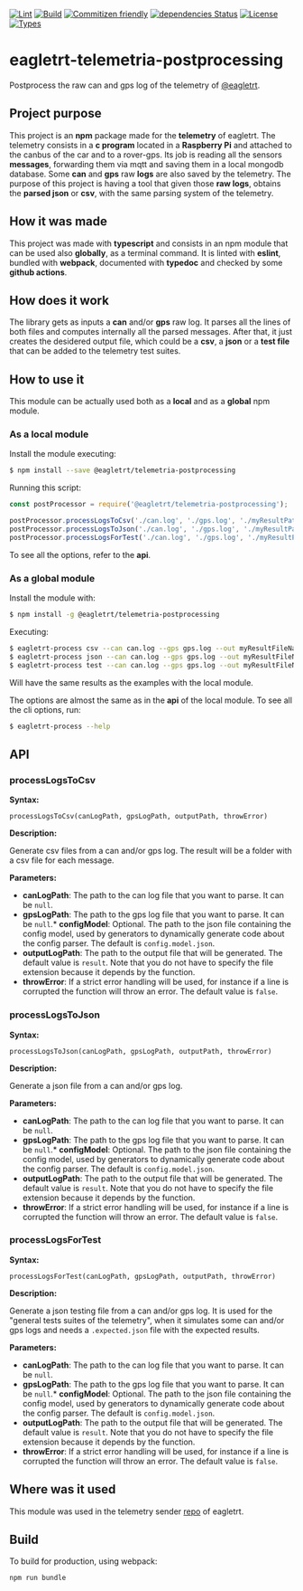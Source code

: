 [![Lint](https://github.com/eagletrt/telemetria-postprocessing/actions/workflows/lint.yml/badge.svg)](https://github.com/eagletrt/telemetria-postprocessing/actions/workflows/lint.yml)
[![Build](https://github.com/eagletrt/telemetria-postprocessing/actions/workflows/build.yml/badge.svg)](https://github.com/eagletrt/telemetria-postprocessing/actions/workflows/build.yml)
[![Commitizen friendly](https://img.shields.io/badge/commitizen-friendly-brightgreen.svg)](http://commitizen.github.io/cz-cli/)
[![dependencies Status](https://david-dm.org/eagletrt/telemetria-postprocessing/status.svg)](https://david-dm.org/eagletrt/telemetria-postprocessing)
[![License](https://img.shields.io/npm/l/@eagletrt/telemetria-postprocessing.svg)](https://github.com/eagletrt/telemetria-postprocessing/blob/master/LICENSE)
[![Types](https://img.shields.io/npm/types/@eagletrt/telemetria-postprocessing.svg)](https://www.npmjs.com/package/@eagletrt/telemetria-postprocessing)

# eagletrt-telemetria-postprocessing
Postprocess the raw can and gps log of the telemetry of [@eagletrt](https://www.github.com/eagletrt).

## Project purpose

This project is an **npm** package made for the **telemetry** of eagletrt. The telemetry consists in a **c program** located in a **Raspberry Pi** and attached to the canbus of the car and to a rover-gps. Its job is reading all the sensors **messages**, forwarding them via mqtt and saving them in a local mongodb database. Some **can** and **gps** raw **logs** are also saved by the telemetry. The purpose of this project is having a tool that given those **raw logs**, obtains the **parsed json** or **csv**, with the same parsing system of the telemetry.

## How it was made

This project was made with **typescript** and consists in an npm module that can be used also **globally**, as a terminal command. It is linted with **eslint**, bundled with **webpack**, documented with **typedoc** and checked by some **github actions**.

## How does it work

The library gets as inputs a **can** and/or **gps** raw log. It parses all the lines of both files and computes internally all the parsed messages. After that, it just creates the desidered output file, which could be a **csv**, a **json** or a **test file** that can be added to the telemetry test suites.

## How to use it

This module can be actually used both as a **local** and as a **global** npm module.

### As a local module

Install the module executing:

```bash
$ npm install --save @eagletrt/telemetria-postprocessing
```

Running this script:

```javascript
const postProcessor = require('@eagletrt/telemetria-postprocessing');

postProcessor.processLogsToCsv('./can.log', './gps.log', './myResultPath');
postProcessor.processLogsToJson('./can.log', './gps.log', './myResultPath');
postProcessor.processLogsForTest('./can.log', './gps.log', './myResultPath');
```


To see all the options, refer to the **api**.

### As a global module

Install the module with:

```bash
$ npm install -g @eagletrt/telemetria-postprocessing
```

Executing:

```bash
$ eagletrt-process csv --can can.log --gps gps.log --out myResultFileName
$ eagletrt-process json --can can.log --gps gps.log --out myResultFileName
$ eagletrt-process test --can can.log --gps gps.log --out myResultFileName
```

Will have the same results as the examples with the local module.

The options are almost the same as in the **api** of the local module. To see all the cli options, run:

```bash
$ eagletrt-process --help
```

## API

### processLogsToCsv

**Syntax:**

`processLogsToCsv(canLogPath, gpsLogPath, outputPath, throwError)`

**Description:**

Generate csv files from a can and/or gps log. The result will be a folder with a csv file for each message.

**Parameters:**

* __canLogPath__: The path to the can log file that you want to parse. It can be `null`.
* __gpsLogPath__: The path to the gps log file that you want to parse. It can be `null`.* __configModel__: Optional. The path to the json file containing the config model, used by generators to dynamically generate code about the config parser. The default is `config.model.json`.
* __outputLogPath__: The path to the output file that will be generated. The default value is `result`. Note that you do not have to specify the file extension because it depends by the function.
* __throwError__: If a strict error handling will be used, for instance if a line is corrupted the function will throw an error. The default value is `false`.

### processLogsToJson

**Syntax:**

`processLogsToJson(canLogPath, gpsLogPath, outputPath, throwError)`

**Description:**

Generate a json file from a can and/or gps log.

**Parameters:**

* __canLogPath__: The path to the can log file that you want to parse. It can be `null`.
* __gpsLogPath__: The path to the gps log file that you want to parse. It can be `null`.* __configModel__: Optional. The path to the json file containing the config model, used by generators to dynamically generate code about the config parser. The default is `config.model.json`.
* __outputLogPath__: The path to the output file that will be generated. The default value is `result`. Note that you do not have to specify the file extension because it depends by the function.
* __throwError__: If a strict error handling will be used, for instance if a line is corrupted the function will throw an error. The default value is `false`.

### processLogsForTest

**Syntax:**

`processLogsForTest(canLogPath, gpsLogPath, outputPath, throwError)`

**Description:**

Generate a json testing file from a can and/or gps log. It is used for the "general tests suites of the telemetry", when it simulates some can and/or gps logs and needs a `.expected.json` file with the expected results.

**Parameters:**

* __canLogPath__: The path to the can log file that you want to parse. It can be `null`.
* __gpsLogPath__: The path to the gps log file that you want to parse. It can be `null`.* __configModel__: Optional. The path to the json file containing the config model, used by generators to dynamically generate code about the config parser. The default is `config.model.json`.
* __outputLogPath__: The path to the output file that will be generated. The default value is `result`. Note that you do not have to specify the file extension because it depends by the function.
* __throwError__: If a strict error handling will be used, for instance if a line is corrupted the function will throw an error. The default value is `false`.

## Where was it used

This module was used in the telemetry sender [repo](https://github.com/eagletrt/telemetria-sender) of eagletrt.

## Build

To build for production, using webpack:

```bash
npm run bundle
```
